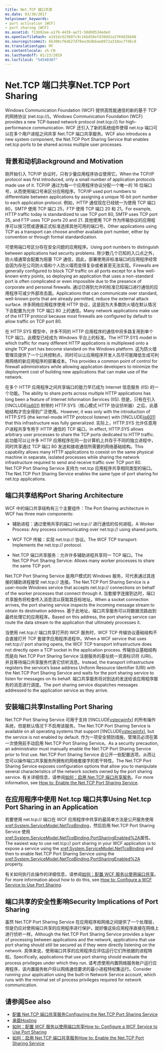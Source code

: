 ```yaml
---
title: Net.TCP 端口共享
ms.date: 03/30/2017
helpviewer_keywords:
- port activation [WCF]
- port sharing [WCF]
ms.assetid: f13692ee-a179-4439-ae72-50db9534eded
ms.openlocfilehash: e191dc62368fc9c16bd58efd30dd1a3769d2bb88
ms.sourcegitcommit: 6b308cf6d627d78ee36dbbae8972a310ac7fd6c8
ms.translationtype: MT
ms.contentlocale: zh-CN
ms.lasthandoff: 01/23/2019
ms.locfileid: "54540307"
---
```

# <a name="nettcp-port-sharing"></a><span data-ttu-id="6f4f6-102">Net.TCP 端口共享</span><span class="sxs-lookup"><span data-stu-id="6f4f6-102">Net.TCP Port Sharing</span></span>
<span data-ttu-id="6f4f6-103">Windows Communication Foundation (WCF) 提供高性能通信的新的基于 TCP 的网络协议 (net.tcp://)。</span><span class="sxs-lookup"><span data-stu-id="6f4f6-103">Windows Communication Foundation (WCF) provides a new TCP-based network protocol (net.tcp://) for high-performance communication.</span></span> <span data-ttu-id="6f4f6-104">WCF 还引入了新的系统组件使得 net.tcp 端口可以在多个用户进程之间共享 Net.TCP 端口共享服务。</span><span class="sxs-lookup"><span data-stu-id="6f4f6-104">WCF also introduces a new system component, the Net.TCP Port Sharing Service that enables net.tcp ports to be shared across multiple user processes.</span></span>  
  
## <a name="background-and-motivation"></a><span data-ttu-id="6f4f6-105">背景和动机</span><span class="sxs-lookup"><span data-stu-id="6f4f6-105">Background and Motivation</span></span>  
 <span data-ttu-id="6f4f6-106">刚开始引入 TCP/IP 协议时，只有少量应用程序协议使用它。</span><span class="sxs-lookup"><span data-stu-id="6f4f6-106">When the TCP/IP protocol was first introduced, only a small number of application protocols made use of it.</span></span> <span data-ttu-id="6f4f6-107">TCP/IP 通过为每一个应用程序协议分配一个唯一的 16 位端口号，从而使用端口号来区分应用程序。</span><span class="sxs-lookup"><span data-stu-id="6f4f6-107">TCP/IP used port numbers to differentiate between applications by assigning a unique 16-bit port number to each application protocol.</span></span> <span data-ttu-id="6f4f6-108">例如，HTTP 通信现在已经统一为使用 TCP 端口 80，SMTP 使用 TCP 端口 25，FTP 使用 TCP 端口 20 和 21。</span><span class="sxs-lookup"><span data-stu-id="6f4f6-108">For example, HTTP traffic today is standardized to use TCP port 80, SMTP uses TCP port 25, and FTP uses TCP ports 20 and 21.</span></span> <span data-ttu-id="6f4f6-109">其他使用 TCP 作为传输协议的应用程序可以按习惯或遵循正式标准选择其他可用的端口号。</span><span class="sxs-lookup"><span data-stu-id="6f4f6-109">Other applications using TCP as a transport can choose another available port number, either by convention or through formal standardization.</span></span>  
  
 <span data-ttu-id="6f4f6-110">可使用端口号区分存在安全问题的应用程序。</span><span class="sxs-lookup"><span data-stu-id="6f4f6-110">Using port numbers to distinguish between applications had security problems.</span></span> <span data-ttu-id="6f4f6-111">除少数几个已知的入口点之外，防火墙通常会配置为阻塞 TCP 通信，因此，部署使用非标准端口的应用程序经常会因为存在公司防火墙和个人防火墙而变得复杂或者甚至无法实现。</span><span class="sxs-lookup"><span data-stu-id="6f4f6-111">Firewalls are generally configured to block TCP traffic on all ports except for a few well-known entry points, so deploying an application that uses a non-standard port is often complicated or even impossible due to the presence of corporate and personal firewalls.</span></span> <span data-ttu-id="6f4f6-112">通过已得到允许的标准已知端口进行通信的应用程序可减少外部攻击面。</span><span class="sxs-lookup"><span data-stu-id="6f4f6-112">Applications that can communicate over standard, well-known ports that are already permitted, reduce the external attack surface.</span></span> <span data-ttu-id="6f4f6-113">许多网络应用程序使用 HTTP 协议，这是因为大多数防火墙在默认情况下会配置为允许 TCP 端口 80 上的通信。</span><span class="sxs-lookup"><span data-stu-id="6f4f6-113">Many network applications make use of the HTTP protocol because most firewalls are configured by default to allow traffic on TCP port 80.</span></span>  
  
 <span data-ttu-id="6f4f6-114">在 HTTP.SYS 模型中，许多不同的 HTTP 应用程序的通信中将多路复用到单个 TCP 端口。此模型已经成为 Windows 平台上的标准。</span><span class="sxs-lookup"><span data-stu-id="6f4f6-114">The HTTP.SYS model in which traffic for many different HTTP applications is multiplexed onto a single TCP port has become standard on the Windows platform.</span></span> <span data-ttu-id="6f4f6-115">这为防火墙管理员提供了一个公共控制点，同时可以让应用程序开发人员尽可能降低生成可利用网络的新应用程序的部署成本。</span><span class="sxs-lookup"><span data-stu-id="6f4f6-115">This provides a common point of control for firewall administrators while allowing application developers to minimize the deployment cost of building new applications that can make use of the network.</span></span>  
  
 <span data-ttu-id="6f4f6-116">在多个 HTTP 应用程序之间共享端口的能力早已成为 Internet 信息服务 (IIS) 的一个功能。</span><span class="sxs-lookup"><span data-stu-id="6f4f6-116">The ability to share ports across multiple HTTP applications has long been a feature of Internet Information Services (IIS).</span></span> <span data-ttu-id="6f4f6-117">但是，只有在引入 [!INCLUDE[iis601](../../../../includes/iis601-md.md)] 附带的 HTTP.SYS（核心模式 HTTP 协议侦听器）之后，此基础结构才完全得到广泛使用。</span><span class="sxs-lookup"><span data-stu-id="6f4f6-117">However, it was only with the introduction of HTTP.SYS (the kernel-mode HTTP protocol listener) with [!INCLUDE[iis601](../../../../includes/iis601-md.md)] that this infrastructure was fully generalized.</span></span> <span data-ttu-id="6f4f6-118">实际上，HTTP.SYS 允许任意用户进程共享专用于 HTTP 通信的 TCP 端口。</span><span class="sxs-lookup"><span data-stu-id="6f4f6-118">In effect, HTTP.SYS allows arbitrary user processes to share the TCP ports dedicated to HTTP traffic.</span></span> <span data-ttu-id="6f4f6-119">此功能可以让许多 HTTP 应用程序在同一台计算机上共存于不同的独立进程中，同时共享通过 TCP 端口 80 发送和接收通信所需要的网络基础结构。</span><span class="sxs-lookup"><span data-stu-id="6f4f6-119">This capability allows many HTTP applications to coexist on the same physical machine in separate, isolated processes while sharing the network infrastructure required to send and receive traffic over TCP port 80.</span></span> <span data-ttu-id="6f4f6-120">Net.TCP Port Sharing Service 支持为 net.tcp 应用程序共享相同类型的端口。</span><span class="sxs-lookup"><span data-stu-id="6f4f6-120">The Net.TCP Port Sharing Service enables the same type of port sharing for net.tcp applications.</span></span>  
  
## <a name="port-sharing-architecture"></a><span data-ttu-id="6f4f6-121">端口共享结构</span><span class="sxs-lookup"><span data-stu-id="6f4f6-121">Port Sharing Architecture</span></span>  
 <span data-ttu-id="6f4f6-122">WCF 中的端口共享结构有三个主要组件：</span><span class="sxs-lookup"><span data-stu-id="6f4f6-122">The Port Sharing architecture in WCF has three main components:</span></span>  
  
-   <span data-ttu-id="6f4f6-123">辅助进程：通过使用共享的端口 net.tcp:// 进行通信的任何进程。</span><span class="sxs-lookup"><span data-stu-id="6f4f6-123">A Worker Process: Any process communicating over net.tcp:// using shared ports.</span></span>  
  
-   <span data-ttu-id="6f4f6-124">WCF TCP 传输：实现 net.tcp:// 协议。</span><span class="sxs-lookup"><span data-stu-id="6f4f6-124">The WCF TCP transport: Implements the net.tcp:// protocol.</span></span>  
  
-   <span data-ttu-id="6f4f6-125">Net.TCP 端口共享服务：允许许多辅助进程共享同一 TCP 端口。</span><span class="sxs-lookup"><span data-stu-id="6f4f6-125">The Net.TCP Port Sharing Service: Allows many worker processes to share the same TCP port.</span></span>  
  
 <span data-ttu-id="6f4f6-126">Net.TCP Port Sharing Service 是用户模式的 Windows 服务，可代表通过其连接的辅助进程接受 net.tcp:// 连接。</span><span class="sxs-lookup"><span data-stu-id="6f4f6-126">The Net.TCP Port Sharing Service is a user-mode Windows service that accepts net.tcp:// connections on behalf of the worker processes that connect through it.</span></span> <span data-ttu-id="6f4f6-127">当套接字连接到达时，端口共享服务将检查传入消息流以获取其目标地址。</span><span class="sxs-lookup"><span data-stu-id="6f4f6-127">When a socket connection arrives, the port sharing service inspects the incoming message stream to obtain its destination address.</span></span> <span data-ttu-id="6f4f6-128">基于此地址，端口共享服务可以将数据流路由到最终处理它的应用程序。</span><span class="sxs-lookup"><span data-stu-id="6f4f6-128">Based on this address, the port sharing service can route the data stream to the application that ultimately processes it.</span></span>  
  
 <span data-ttu-id="6f4f6-129">当使用 net.tcp:// 端口共享打开的 WCF 服务时，WCF TCP 传输协议基础结构不会直接打开 TCP 套接字应用程序进程中。</span><span class="sxs-lookup"><span data-stu-id="6f4f6-129">When a WCF service that uses net.tcp:// port sharing opens, the WCF TCP transport infrastructure does not directly open a TCP socket in the application process.</span></span> <span data-ttu-id="6f4f6-130">传输协议基础结构而是向 Net.TCP Port Sharing Service 注册服务的基址统一资源标识符 (URI)，并且等待端口共享服务代表它侦听消息。</span><span class="sxs-lookup"><span data-stu-id="6f4f6-130">Instead, the transport infrastructure registers the service’s base address Uniform Resource Identifier (URI) with the Net.TCP Port Sharing Service and waits for the port sharing service to listen for messages on its behalf.</span></span>  <span data-ttu-id="6f4f6-131">端口共享服务将对到达的发送给该应用程序服务的消息进行调度。</span><span class="sxs-lookup"><span data-stu-id="6f4f6-131">The port sharing service dispatches messages addressed to the application service as they arrive.</span></span>  
  
## <a name="installing-port-sharing"></a><span data-ttu-id="6f4f6-132">安装端口共享</span><span class="sxs-lookup"><span data-stu-id="6f4f6-132">Installing Port Sharing</span></span>  
 <span data-ttu-id="6f4f6-133">Net.TCP Port Sharing Service 可用于支持 [!INCLUDE[vstecwinfx](../../../../includes/vstecwinfx-md.md)] 的所有操作系统，但是默认情况下不启用该服务。</span><span class="sxs-lookup"><span data-stu-id="6f4f6-133">The Net.TCP Port Sharing Service is available on all operating systems that support [!INCLUDE[vstecwinfx](../../../../includes/vstecwinfx-md.md)], but the service is not enabled by default.</span></span> <span data-ttu-id="6f4f6-134">作为一项安全预防措施，管理员必须在第一次使用前手动启用 Net.TCP Port Sharing Service。</span><span class="sxs-lookup"><span data-stu-id="6f4f6-134">As a security precaution, an administrator must manually enable the Net.TCP Port Sharing Service prior to first use.</span></span> <span data-ttu-id="6f4f6-135">Net.TCP Port Sharing Service 会公开一些配置选项，从而让您可以操作端口共享服务所拥有的网络套接字的若干特性。</span><span class="sxs-lookup"><span data-stu-id="6f4f6-135">The Net.TCP Port Sharing Service exposes configuration options that allow you to manipulate several characteristics of the network sockets owned by the port sharing service.</span></span> <span data-ttu-id="6f4f6-136">有关详细信息，请参阅[如何：启用 Net.TCP 端口共享服务](../../../../docs/framework/wcf/feature-details/how-to-enable-the-net-tcp-port-sharing-service.md)。</span><span class="sxs-lookup"><span data-stu-id="6f4f6-136">For more information, see [How to: Enable the Net.TCP Port Sharing Service](../../../../docs/framework/wcf/feature-details/how-to-enable-the-net-tcp-port-sharing-service.md).</span></span>  
  
## <a name="using-nettcp-port-sharing-in-an-application"></a><span data-ttu-id="6f4f6-137">在应用程序中使用 Net.tcp 端口共享</span><span class="sxs-lookup"><span data-stu-id="6f4f6-137">Using Net.tcp Port Sharing in an Application</span></span>  
 <span data-ttu-id="6f4f6-138">若要使用 net.tcp:// 端口在 WCF 应用程序中共享的最简单方法是公开服务使用<xref:System.ServiceModel.NetTcpBinding>，然后启用 Net.TCP Port Sharing Service 使用<xref:System.ServiceModel.NetTcpBinding.PortSharingEnabled%2A>属性。</span><span class="sxs-lookup"><span data-stu-id="6f4f6-138">The easiest way to use net.tcp:// port sharing in your WCF application is to expose a service using the <xref:System.ServiceModel.NetTcpBinding> and then to enable Net.TCP Port Sharing Service using the <xref:System.ServiceModel.NetTcpBinding.PortSharingEnabled%2A> property.</span></span>  
  
 <span data-ttu-id="6f4f6-139">有关如何执行此操作的详细信息，请参阅[如何：配置 WCF 服务以使用端口共享](../../../../docs/framework/wcf/feature-details/how-to-configure-a-wcf-service-to-use-port-sharing.md)。</span><span class="sxs-lookup"><span data-stu-id="6f4f6-139">For more information about how to do this, see [How to: Configure a WCF Service to Use Port Sharing](../../../../docs/framework/wcf/feature-details/how-to-configure-a-wcf-service-to-use-port-sharing.md).</span></span>  
  
## <a name="security-implications-of-port-sharing"></a><span data-ttu-id="6f4f6-140">端口共享的安全性影响</span><span class="sxs-lookup"><span data-stu-id="6f4f6-140">Security Implications of Port Sharing</span></span>  
 <span data-ttu-id="6f4f6-141">虽然 Net.TCP Port Sharing Service 在应用程序和网络之间提供了一个处理层，但是仍应对使用端口共享的应用程序进行保护，就好像这些应用程序直接在网络上进行侦听一样。</span><span class="sxs-lookup"><span data-stu-id="6f4f6-141">Although the Net.TCP Port Sharing Service provides a layer of processing between applications and the network, applications that use port sharing should still be secured as if they were directly listening on the network.</span></span> <span data-ttu-id="6f4f6-142">具体来说，使用端口共享的应用程序应评估运行它们所依据的进程特权。</span><span class="sxs-lookup"><span data-stu-id="6f4f6-142">Specifically, applications that use port sharing should evaluate the process privileges under which they run.</span></span> <span data-ttu-id="6f4f6-143">请考虑使用内置网络服务帐户运行应用程序，该内置服务帐户将以网络通信要求的最小进程特权集运行。</span><span class="sxs-lookup"><span data-stu-id="6f4f6-143">Consider running your application using the built-in Network Service account, which runs with the minimal set of process privileges required for network communication.</span></span>  
  
## <a name="see-also"></a><span data-ttu-id="6f4f6-144">请参阅</span><span class="sxs-lookup"><span data-stu-id="6f4f6-144">See also</span></span>
- [<span data-ttu-id="6f4f6-145">配置 Net.TCP 端口共享服务</span><span class="sxs-lookup"><span data-stu-id="6f4f6-145">Configuring the Net.TCP Port Sharing Service</span></span>](../../../../docs/framework/wcf/feature-details/configuring-the-net-tcp-port-sharing-service.md)
- [<span data-ttu-id="6f4f6-146">承载</span><span class="sxs-lookup"><span data-stu-id="6f4f6-146">Hosting</span></span>](../../../../docs/framework/wcf/feature-details/hosting.md)
- [<span data-ttu-id="6f4f6-147">如何：配置 WCF 服务以使用端口共享</span><span class="sxs-lookup"><span data-stu-id="6f4f6-147">How to: Configure a WCF Service to Use Port Sharing</span></span>](../../../../docs/framework/wcf/feature-details/how-to-configure-a-wcf-service-to-use-port-sharing.md)
- [<span data-ttu-id="6f4f6-148">如何：启用 Net.TCP 端口共享服务</span><span class="sxs-lookup"><span data-stu-id="6f4f6-148">How to: Enable the Net.TCP Port Sharing Service</span></span>](../../../../docs/framework/wcf/feature-details/how-to-enable-the-net-tcp-port-sharing-service.md)
